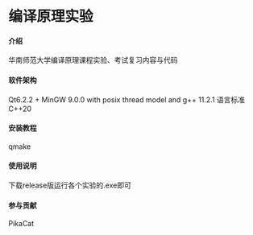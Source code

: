 # 编译原理实验

#### 介绍
华南师范大学编译原理课程实验、考试复习内容与代码

#### 软件架构
Qt6.2.2 + MinGW 9.0.0 with posix thread model and g++ 11.2.1
语言标准C++20


#### 安装教程
qmake

#### 使用说明
下载release版运行各个实验的.exe即可

#### 参与贡献
PikaCat
